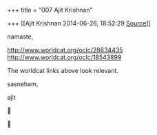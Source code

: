 +++
title = "007 Ajit Krishnan"

+++
[[Ajit Krishnan	2014-06-26, 18:52:29 [Source](https://groups.google.com/g/samskrita/c/WkIakF6H0m0)]]



namaste,  
  
<http://www.worldcat.org/oclc/28634435>  
<http://www.worldcat.org/oclc/18543899>  
  
The worldcat links above look relevant.  
  
sasneham,  
  
ajit  





